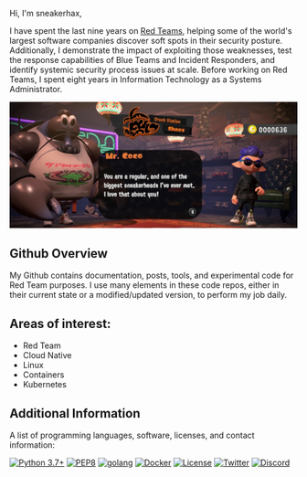 Hi, I'm sneakerhax,

I have spent the last nine years on [Red Teams](https://en.wikipedia.org/wiki/Red_team), helping some of the world's largest software companies discover soft spots in their security posture. Additionally, I demonstrate the impact of exploiting those weaknesses, test the response capabilities of Blue Teams and Incident Responders, and identify systemic security process issues at scale. Before working on Red Teams, I spent eight years in Information Technology as a Systems Administrator.

![alt text](.img/sneakerhax_banner.png)

## Github Overview

My Github contains documentation, posts, tools, and experimental code for Red Team purposes. I use many elements in these code repos, either in their current state or a modified/updated version, to perform my job daily.

## Areas of interest:

* Red Team
* Cloud Native
* Linux
* Containers
* Kubernetes



## Additional Information

A list of programming languages, software, licenses, and contact information:

[![Python 3.7+](https://img.shields.io/badge/python-3.7+-FADA5E.svg?logo=python)](https://www.python.org/) [![PEP8](https://img.shields.io/badge/code%20style-pep8-red.svg)](https://www.python.org/dev/peps/pep-0008/) [![golang](https://img.shields.io/badge/golang-1.19+-29BEB0.svg?logo=GO)](https://go.dev/)
[![Docker](https://img.shields.io/badge/docker-hub-0db7ed.svg?logo=docker)](http://hub.docker.com/u/sneakerhax) [![License](https://img.shields.io/badge/license-GPL3-lightgrey.svg)](https://www.gnu.org/licenses/gpl-3.0.en.html) [![Twitter](https://img.shields.io/badge/twitter-sneakerhax-38A1F3?logo=twitter)](https://twitter.com/sneakerhax) [![Discord](https://img.shields.io/badge/Discord-Offensive_Cloud_Native-7289da?logo=discord)](https://discord.gg/CNSV86mnjC)
